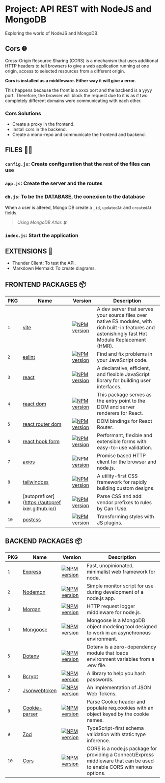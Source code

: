 # Project: API REST with NodeJS and MongoDB

Exploring the world of NodeJS and MongoDB.

## Cors 🌐

Cross-Origin Resource Sharing (CORS) is a mechanism that uses additional HTTP headers to tell browsers to give a web application running at one origin, access to selected resources from a different origin.

**Cors is installed as a middleware. Either way it will give a error.**

This happens because the front is a xxxx port and the backend is a yyyy port. Therefore, the browser will block the request due to it is as if two completely different domains were communicating with each other.

### Cors Solutions

- Create a proxy in the frontend.
- Install cors in the backend.
- Create a mono-repo and communicate the frontend and backend.

## FILES 📁📂

### `config.js`: Create configuration that the rest of the files can use

### `app.js`: Create the server and the routes

### `db.js`: To be the DATABASE, the conexion to the database

When a user is altered, Mongo DB create a `_id`, `updatedAt` and `createdAt` fields.

> _Using MongoDB Atlas 🍀._

### `index.js`: Start the application

## EXTENSIONS 🧩

- Thunder Client: To test the API.
- Markdown Mermaid: To create diagrams.

## FRONTEND PACKAGES 📦

| PKG  | Name                                                | Version                                                                                                     | Description                                                                                                                                         |
| ---- | --------------------------------------------------- | ----------------------------------------------------------------------------------------------------------- | --------------------------------------------------------------------------------------------------------------------------------------------------- |
| `1`  | [vite](https://vitejs.dev/)                         | [![NPM version](https://badge.fury.io/js/vite.svg)](https://npmjs.org/package/vite)                         | A dev server that serves your source files over native ES modules, with rich built-in features and astonishingly fast Hot Module Replacement (HMR). |
| `2`  | [eslint](https://eslint.org/)                       | [![NPM version](https://badge.fury.io/js/eslint.svg)](https://npmjs.org/package/eslint)                     | Find and fix problems in your JavaScript code.                                                                                                      |
| `3`  | [react](https://react.dev/)                         | [![NPM version](https://badge.fury.io/js/react.svg)](https://npmjs.org/package/react)                       | A declarative, efficient, and flexible JavaScript library for building user interfaces.                                                             |
| `4`  | [react dom](https://react.dev/reference/react-dom)  | [![NPM version](https://badge.fury.io/js/react-dom.svg)](https://npmjs.org/package/react-dom)               | This package serves as the entry point to the DOM and server renderers for React.                                                                   |
| `5`  | [react router dom](https://reactrouter.com/en/main) | [![NPM version](https://badge.fury.io/js/react-router-dom.svg)](https://npmjs.org/package/react-router-dom) | DOM bindings for React Router.                                                                                                                      |
| `6`  | [react hook form](https://react-hook-form.com/)     | [![NPM version](https://badge.fury.io/js/react-hook-form.svg)](https://npmjs.org/package/react-hook-form)   | Performant, flexible and extensible forms with easy-to-use validation.                                                                              |
| `7`  | [axios](https://axios-http.com/)                    | [![NPM version](https://badge.fury.io/js/axios.svg)](https://npmjs.org/package/axios)                       | Promise based HTTP client for the browser and node.js.                                                                                              |
| `8`  | [tailwindcss](https://tailwindcss.com/)             | [![NPM version](https://badge.fury.io/js/tailwindcss.svg)](https://npmjs.org/package/tailwindcss)           | A utility-first CSS framework for rapidly building custom designs.                                                                                  |
| `9`  | [autoprefixer](<https://autopref> ixer.github.io/)  | [![NPM version](https://badge.fury.io/js/autoprefixer.svg)](https://npmjs.org/package/autoprefixer)         | Parse CSS and add vendor prefixes to rules by Can I Use.                                                                                            |
| `10` | [postcss](https://postcss.org/)                     | [![NPM version](https://badge.fury.io/js/postcss.svg)](https://npmjs.org/package/postcss)                   | Transforming styles with JS plugins.                                                                                                                |

## BACKEND PACKAGES 📦

| PKG  | Name                                                           | Version                                                                                               | Description                                                                                                                |
| ---- | -------------------------------------------------------------- | ----------------------------------------------------------------------------------------------------- | -------------------------------------------------------------------------------------------------------------------------- |
| `1`  | [Express](https://expressjs.com/)                              | [![NPM version](https://badge.fury.io/js/express.svg)](https://npmjs.org/package/express)             | Fast, unopinionated, minimalist web framework for node.                                                                    |
| `2`  | [Nodemon](https://nodemon.io/)                                 | [![NPM version](https://badge.fury.io/js/nodemon.svg)](https://npmjs.org/package/nodemon)             | Simple monitor script for use during development of a node.js app.                                                         |
| `3`  | [Morgan](https://www.npmjs.com/package/morgan)                 | [![NPM version](https://badgen.net/npm/v/morgan)](https://www.npmjs.com/package/morgan)               | HTTP request logger middleware for node.js.                                                                                |
| `4`  | [Mongoose](https://mongoosejs.com/)                            | [![NPM version](https://badge.fury.io/js/mongoose.svg)](https://npmjs.org/package/mongoose)           | Mongoose is a MongoDB object modeling tool designed to work in an asynchronous environment.                                |
| `5`  | [Dotenv](https://www.npmjs.com/package/dotenv)                 | [![NPM version](https://badgen.net/npm/v/dotenv)](https://www.npmjs.com/package/dotenv)               | Dotenv is a zero-dependency module that loads environment variables from a .env file.                                      |
| `6`  | [Bcrypt](https://bcrypt.online/)                               | [![NPM version](https://badgen.net/npm/v/bcrypt)](https://www.npmjs.com/package/bcrypt)               | A library to help you hash passwords.                                                                                      |
| `7`  | [Jsonwebtoken](https://jwt.io/)                                | [![NPM version](https://badgen.net/npm/v/jsonwebtoken)](https://www.npmjs.com/package/jsonwebtoken)   | An implementation of JSON Web Tokens.                                                                                      |
| `8`  | [Cookie-parser](https://www.npmjs.com/package/cookie-parser)   | [![NPM version](https://badgen.net/npm/v/cookie-parser)](https://www.npmjs.com/package/cookie-parser) | Parse Cookie header and populate req.cookies with an object keyed by the cookie names.                                     |
| `9`  | [Zod](https://zod.dev/)                                        | [![NPM version](https://badgen.net/npm/v/zod)](https://www.npmjs.com/package/zod)                     | TypeScript-first schema validation with static type inference.                                                             |
| `10` | [Cors](https://developer.mozilla.org/en-US/docs/Web/HTTP/CORS) | [![NPM version](https://badgen.net/npm/v/cors)](https://www.npmjs.com/package/cors)                   | CORS is a node.js package for providing a Connect/Express middleware that can be used to enable CORS with various options. |
